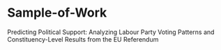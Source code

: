 # Sample-of-Work
Predicting Political Support: Analyzing Labour Party Voting Patterns and Constituency-Level Results from the EU Referendum
